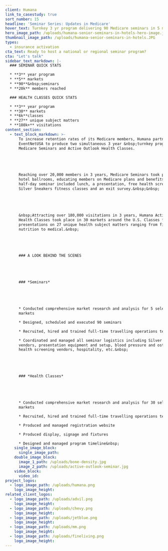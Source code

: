 ```yaml
---
client: Humana
link_to_casestudy: true
sort_number: 15
headline: 'Seminar Series: Updates in Medicare'
hover_text: Turnkey 3 yr program delivering 90 Medicare seminars in 5 markets to 20k members and 6k health classes in 30 markets with 180k visitations.
hero_image_path: /uploads/humana-senior-seminars-in-hotels-hero-image.jpg
thumbnail_image_path: /uploads/humana-senior-seminars-in-hotels.JPG
types:
  - insurance activation
cta_text: Ready to host a national or regional seminar program?
cta: "Let's talk"
sidebar_text_markdown: |-
  ### SEMINAR QUICK STATS

  * **3** year program
  * **5** markets
  * **90**&nbsp;seminars
  * **20k** members reached

  ### HEALTH CLASSES QUICK STATS

  * **3** year program
  * **30** markets
  * **6k**classes
  * **27** unique subject matters
  * **180k+** visitations
content_section:
  - text_block_markdown: >-
      To increase retention rates of its Medicare members, Humana partnered with
      EventNetUSA to produce two simultaneous 3 year &nbsp;turnkey programs:
      Medicare Seminars and Active Outlook Health Classes.





      Reaching over 20,000 members in 3 years, Medicare Seminars took place in
      hotel ballrooms, educating members on Medicare plans and benefits. Each
      half-day seminar included lunch, a presentation, free health screenings,
      Silver Sneakers fitness classes and an exit survey.&nbsp;&nbsp;





      &nbsp;Attracting over 180,000 visitations in 3 years, Humana Active Outlook
      Health Classes took place in 30 markets around the U.S. Classes featured
      presentations on 27 unique health subject matters ranging from fitness to
      nutrition to medical.&nbsp;





      ### A LOOK BEHIND THE SCENES





      ### *Seminars*





      * Conducted comprehensive market research and analysis for 5 select
      markets

      * Designed, scheduled and executed 90 seminars

      * Recruited, hired and trained full-time travelling operations team

      * Coordinated and managed all seminar logistics including Silver Sneakers
      vendors, presentation equipment and setup, blood pressure and osteoporosis
      health screening vendors, hospitality, etc.&nbsp;





      ### *Health Classes*





      * Conducted comprehensive market research and analysis for 30 selected
      markets

      * Recruited, hired and trained full-time travelling operations team&nbsp;

      * Produced and managed registration website

      * Produced display, signage and fixtures

      * Designed and managed program timeline&nbsp;
    single_image_block:
      single_image_path:
    double_image_block:
      image_1_path: /uploads/bone-density.jpg
      image_2_path: /uploads/active-outlook-seminar.jpg
    video_block:
      video_id:
project_logos:
  - logo_image_path: /uploads/humana.png
    logo_image_height:
related_client_logos:
  - logo_image_path: /uploads/advil.png
    logo_image_height:
  - logo_image_path: /uploads/chevy.png
    logo_image_height:
  - logo_image_path: /uploads/jetblue.png
    logo_image_height:
  - logo_image_path: /uploads/mm.png
    logo_image_height:
  - logo_image_path: /uploads/fineliving.png
    logo_image_height:
---
```

